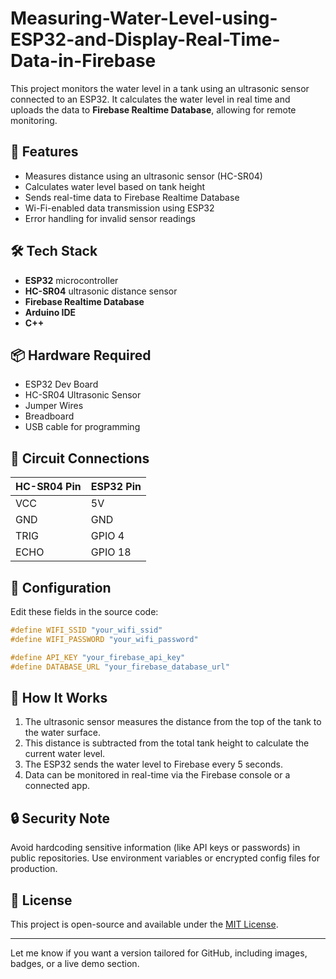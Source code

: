 # Measuring-Water-Level-using-ESP32-and-Display-Real-Time-Data-in-Firebase

This project monitors the water level in a tank using an ultrasonic sensor connected to an ESP32. It calculates the water level in real time and uploads the data to **Firebase Realtime Database**, allowing for remote monitoring.

## 🔧 Features

* Measures distance using an ultrasonic sensor (HC-SR04)
* Calculates water level based on tank height
* Sends real-time data to Firebase Realtime Database
* Wi-Fi-enabled data transmission using ESP32
* Error handling for invalid sensor readings

## 🛠 Tech Stack

* **ESP32** microcontroller
* **HC-SR04** ultrasonic distance sensor
* **Firebase Realtime Database**
* **Arduino IDE**
* **C++**

## 📦 Hardware Required

* ESP32 Dev Board
* HC-SR04 Ultrasonic Sensor
* Jumper Wires
* Breadboard
* USB cable for programming

## 📁 Circuit Connections

| HC-SR04 Pin | ESP32 Pin |
| ----------- | --------- |
| VCC         | 5V        |
| GND         | GND       |
| TRIG        | GPIO 4    |
| ECHO        | GPIO 18   |

## 🔑 Configuration

Edit these fields in the source code:

```cpp
#define WIFI_SSID "your_wifi_ssid"
#define WIFI_PASSWORD "your_wifi_password"

#define API_KEY "your_firebase_api_key"
#define DATABASE_URL "your_firebase_database_url"
```

## 🧠 How It Works

1. The ultrasonic sensor measures the distance from the top of the tank to the water surface.
2. This distance is subtracted from the total tank height to calculate the current water level.
3. The ESP32 sends the water level to Firebase every 5 seconds.
4. Data can be monitored in real-time via the Firebase console or a connected app.

## 🔒 Security Note

Avoid hardcoding sensitive information (like API keys or passwords) in public repositories. Use environment variables or encrypted config files for production.


## 📃 License

This project is open-source and available under the [MIT License](https://opensource.org/licenses/MIT).

---

Let me know if you want a version tailored for GitHub, including images, badges, or a live demo section.

